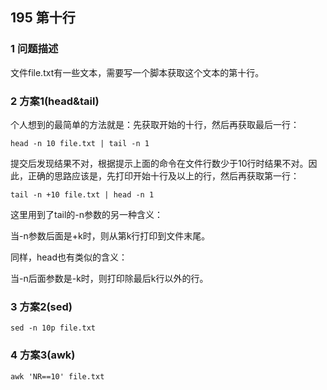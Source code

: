 ## 195 第十行

### 1 问题描述

文件file.txt有一些文本，需要写一个脚本获取这个文本的第十行。

### 2 方案1(head&tail)

个人想到的最简单的方法就是：先获取开始的十行，然后再获取最后一行：

``` shell
head -n 10 file.txt | tail -n 1
```

提交后发现结果不对，根据提示上面的命令在文件行数少于10行时结果不对。因此，正确的思路应该是，先打印开始十行及以上的行，然后再获取第一行：

``` shell
tail -n +10 file.txt | head -n 1
```

这里用到了tail的-n参数的另一种含义：

当-n参数后面是+k时，则从第k行打印到文件末尾。

同样，head也有类似的含义：

当-n后面参数是-k时，则打印除最后k行以外的行。

### 3 方案2(sed)

``` shell
sed -n 10p file.txt
```

### 4 方案3(awk)

``` shell
awk 'NR==10' file.txt
```
